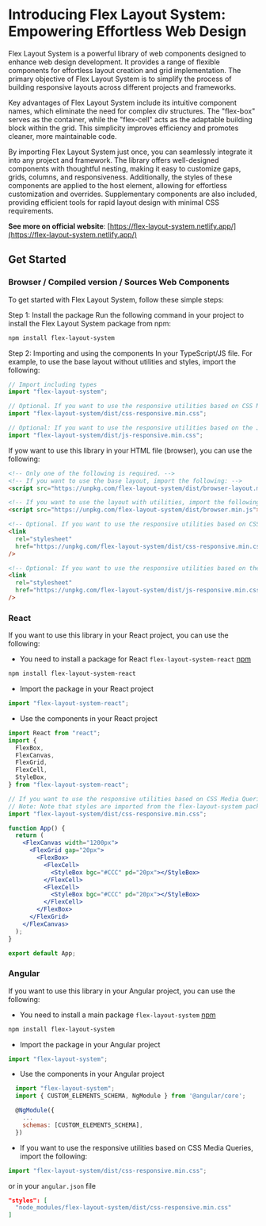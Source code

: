 # Introducing Flex Layout System: Empowering Effortless Web Design

Flex Layout System is a powerful library of web components designed to enhance web design development. It provides a range of flexible components for effortless layout creation and grid implementation. The primary objective of Flex Layout System is to simplify the process of building responsive layouts across different projects and frameworks.

Key advantages of Flex Layout System include its intuitive component names, which eliminate the need for complex div structures. The "flex-box" serves as the container, while the "flex-cell" acts as the adaptable building block within the grid. This simplicity improves efficiency and promotes cleaner, more maintainable code.

By importing Flex Layout System just once, you can seamlessly integrate it into any project and framework. The library offers well-designed components with thoughtful nesting, making it easy to customize gaps, grids, columns, and responsiveness. Additionally, the styles of these components are applied to the host element, allowing for effortless customization and overrides. Supplementary components are also included, providing efficient tools for rapid layout design with minimal CSS requirements.

**See more on official website**: [https://flex-layout-system.netlify.app/](https://flex-layout-system.netlify.app/)

## Get Started

### Browser / Compiled version / Sources Web Components

To get started with Flex Layout System, follow these simple steps:

Step 1: Install the package Run the following command in your project to install the Flex Layout System package from npm:

```bash
npm install flex-layout-system
```

Step 2: Importing and using the components In your TypeScript/JS file. For example, to use the base layout without utilities and styles, import the following:

```js
// Import including types
import "flex-layout-system";

// Optional. If you want to use the responsive utilities based on CSS Media Queries, import the following:
import "flex-layout-system/dist/css-responsive.min.css";

// Optional: If you want to use the responsive utilities based on the JavaScript system using the flex-media component, import the following:
import "flex-layout-system/dist/js-responsive.min.css";
```

If yow want to use this library in your HTML file (browser), you can use the following:

```html
<!-- Only one of the following is required. -->
<!-- If you want to use the base layout, import the following: -->
<script src="https://unpkg.com/flex-layout-system/dist/browser-layout.min.js"></script>

<!-- If you want to use the layout with utilities, import the following: -->
<script src="https://unpkg.com/flex-layout-system/dist/browser.min.js"></script>

<!-- Optional. If you want to use the responsive utilities based on CSS Media Queries, import the following: -->
<link
  rel="stylesheet"
  href="https://unpkg.com/flex-layout-system/dist/css-responsive.min.css"
/>

<!-- Optional: If you want to use the responsive utilities based on the JavaScript system using the flex-media component, import the following: -->
<link
  rel="stylesheet"
  href="https://unpkg.com/flex-layout-system/dist/js-responsive.min.css"
/>
```

### React

If you want to use this library in your React project, you can use the following:

- You need to install a package for React `flex-layout-system-react` [npm](https://www.npmjs.com/package/flex-layout-system-react)

```bash
npm install flex-layout-system-react
```

- Import the package in your React project

```js
import "flex-layout-system-react";
```

- Use the components in your React project

```jsx
import React from "react";
import {
  FlexBox,
  FlexCanvas,
  FlexGrid,
  FlexCell,
  StyleBox,
} from "flex-layout-system-react";

// If you want to use the responsive utilities based on CSS Media Queries, import the following:
// Note: Note that styles are imported from the flex-layout-system package
import "flex-layout-system/dist/css-responsive.min.css";

function App() {
  return (
    <FlexCanvas width="1200px">
      <FlexGrid gap="20px">
        <FlexBox>
          <FlexCell>
            <StyleBox bgc="#CCC" pd="20px"></StyleBox>
          </FlexCell>
          <FlexCell>
            <StyleBox bgc="#CCC" pd="20px"></StyleBox>
          </FlexCell>
        </FlexBox>
      </FlexGrid>
    </FlexCanvas>
  );
}

export default App;
```

### Angular

If you want to use this library in your Angular project, you can use the following:

- You need to install a main package `flex-layout-system` [npm](https://www.npmjs.com/package/flex-layout-system)

```bash
npm install flex-layout-system
```

- Import the package in your Angular project

```js
import "flex-layout-system";
```

- Use the components in your Angular project

```js
  import "flex-layout-system";
  import { CUSTOM_ELEMENTS_SCHEMA, NgModule } from '@angular/core';

  @NgModule({
    ...
    schemas: [CUSTOM_ELEMENTS_SCHEMA],
  })
```

- If you want to use the responsive utilities based on CSS Media Queries, import the following:

```js
import "flex-layout-system/dist/css-responsive.min.css";
```

or in your `angular.json` file

```json
"styles": [
  "node_modules/flex-layout-system/dist/css-responsive.min.css"
]
```